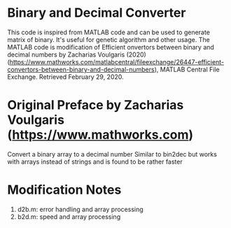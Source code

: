 # Binary and Decimal Converter
This code is inspired from MATLAB code and can be used to generate matrix of binary. It's useful for genetic algorithm and other usage. The MATLAB code is modification of Efficient onvertors between binary and decimal numbers by Zacharias Voulgaris (2020) (https://www.mathworks.com/matlabcentral/fileexchange/26447-efficient-convertors-between-binary-and-decimal-numbers), MATLAB Central File Exchange. Retrieved February 29, 2020.

# Original Preface by Zacharias Voulgaris (https://www.mathworks.com)
Convert a binary array to a decimal number
Similar to bin2dec but works with arrays instead of strings and is found to be rather faster

# Modification Notes
1. d2b.m: error handling and array processing
2. b2d.m: speed and array processing
